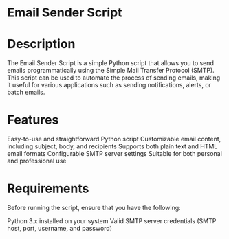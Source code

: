 # Email Sender Script
# Description
The Email Sender Script is a simple Python script that allows you to send emails programmatically using the Simple Mail Transfer Protocol (SMTP). This script can be used to automate the process of sending emails, making it useful for various applications such as sending notifications, alerts, or batch emails.

# Features
Easy-to-use and straightforward Python script
Customizable email content, including subject, body, and recipients
Supports both plain text and HTML email formats
Configurable SMTP server settings
Suitable for both personal and professional use

# Requirements
Before running the script, ensure that you have the following:

Python 3.x installed on your system
Valid SMTP server credentials (SMTP host, port, username, and password)